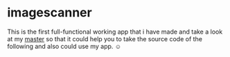 # imagescanner
This is the first full-functional working app that i have made
and take a look at my [master](https://github.com/rakshith6404/imagescanner/tree/master) so that it could help you to take the source code of the following and also could use my app. ☺ 

